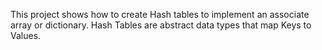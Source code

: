 This project shows how to create Hash tables to implement an associate array or dictionary.
Hash Tables are abstract data types that map Keys to Values.
